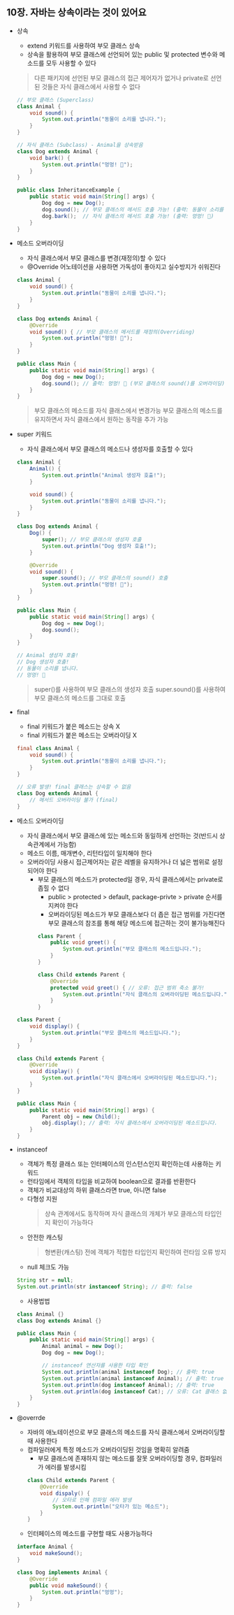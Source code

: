 ## 10장. 자바는 상속이라는 것이 있어요

* 상속
    - extend 키워드를 사용하여 부모 클래스 상속
    - 상속을 활용하여 부모 클래스에 선언되어 있는 public 및 protected 변수와 메소드를 모두 사용할 수 있다
    > 다른 패키지에 선언된 부모 클래스의 접근 제어자가 없거나 private로 선언된 것들은 자식 클래스에서 사용할 수 없다
    ```java
    // 부모 클래스 (Superclass)
    class Animal {
        void sound() {
            System.out.println("동물이 소리를 냅니다.");
        }
    }

    // 자식 클래스 (Subclass) - Animal을 상속받음
    class Dog extends Animal {
        void bark() {
            System.out.println("멍멍! 🐶");
        }
    }

    public class InheritanceExample {
        public static void main(String[] args) {
            Dog dog = new Dog();
            dog.sound(); // 부모 클래스의 메서드 호출 가능! (출력: 동물이 소리를 냅니다.)
            dog.bark();  // 자식 클래스의 메서드 호출 가능! (출력: 멍멍! 🐶)
        }
    }
    ```

* 메소드 오버라이딩
    - 자식 클래스에서 부모 클래스를 변경(재정의)할 수 있다
    - @Override 어노테이션을 사용하면 가독성이 좋아지고 실수방지가 쉬워진다
    ```java
    class Animal {
        void sound() {
            System.out.println("동물이 소리를 냅니다.");
        }
    }

    class Dog extends Animal {
        @Override
        void sound() { // 부모 클래스의 메서드를 재정의(Overriding)
            System.out.println("멍멍! 🐶");
        }
    }

    public class Main {
        public static void main(String[] args) {
            Dog dog = new Dog();
            dog.sound(); // 출력: 멍멍! 🐶 (부모 클래스의 sound()를 오버라이딩)
        }
    }
    ```
    > 부모 클래스의 메소드를 자식 클래스에서 변경가능
    > 부모 클래스의 메소드를 유지하면서 자식 클래스에서 원하는 동작을 추가 가능

* super 키워드
    - 자식 클래스에서 부모 클래스의 메소드나 생성자를 호출할 수 있다
    ```java
    class Animal {
        Animal() {
            System.out.println("Animal 생성자 호출!");
        }

        void sound() {
            System.out.println("동물이 소리를 냅니다.");
        }
    }

    class Dog extends Animal {
        Dog() {
            super(); // 부모 클래스의 생성자 호출
            System.out.println("Dog 생성자 호출!");
        }

        @Override
        void sound() {
            super.sound(); // 부모 클래스의 sound() 호출
            System.out.println("멍멍! 🐶");
        }
    }

    public class Main {
        public static void main(String[] args) {
            Dog dog = new Dog();
            dog.sound();
        }
    }

    // Animal 생성자 호출!
    // Dog 생성자 호출!
    // 동물이 소리를 냅니다.
    // 멍멍! 🐶
    ```
    > super()를 사용하여 부모 클래스의 생성자 호출
    > super.sound()를 사용하여 부모 클래스의 메소드를 그대로 호출

* final
    - final 키워드가 붙은 메소드는 상속 X
    - final 키워드가 붙은 메소드는 오버라이딩 X
    ```java
    final class Animal {
        void sound() {
            System.out.println("동물이 소리를 냅니다.");
        }
    }

    // 오류 발생! final 클래스는 상속할 수 없음
    class Dog extends Animal {
        // 메서드 오버라이딩 불가 (final)
    }
    ```

* 메소드 오버라이딩
    - 자식 클래스에서 부모 클래스에 있는 메소드와 동일하게 선언하는 것(반드시 상속관계에서 가능함)
    - 메소드 이름, 매개변수, 리턴타입이 일치해야 한다
    - 오버라이딩 사용시 접근제어자는 같은 레벨을 유지하거나 더 넓은 범위로 설정되어야 한다
        - 부모 클래스의 메소드가 protected일 경우, 자식 클래스에서는 private로 좁힐 수 없다
            - public > protected > default, package-privte > private 순서를 지켜야 한다
            - 오버라이딩된 메소드가 부모 클래스보다 더 좁은 접근 범위를 가진다면 부모 클래스의 참조를 통해 해당 메소드에 접근하는 것이 불가능해진다
            ```java
            class Parent {
                public void greet() {
                    System.out.println("부모 클래스의 메소드입니다.");
                }
            }

            class Child extends Parent {
                @Override
                protected void greet() { // 오류: 접근 범위 축소 불가!
                    System.out.println("자식 클래스의 오버라이딩된 메소드입니다.");
                }
            }
            ```

    ```java
    class Parent {
        void display() {
            System.out.println("부모 클래스의 메소드입니다.");
        }
    }

    class Child extends Parent {
        @Override
        void display() {
            System.out.println("자식 클래스에서 오버라이딩된 메소드입니다.");
        }
    }

    public class Main {
        public static void main(String[] args) {
            Parent obj = new Child();
            obj.display(); // 출력: 자식 클래스에서 오버라이딩된 메소드입니다.
        }
    }
    ```

* instanceof
    - 객체가 특정 클래스 또는 인터페이스의 인스턴스인지 확인하는데 사용하는 키워드
    - 런타임에서 객체의 타입을 비교하여 boolean으로 결과를 반환한다
    - 객체가 비교대상의 하위 클래스라면 true, 아니면 false
    - 다형성 지원
        > 상속 관계에서도 동작하며 자식 클래스의 개체가 부모 클래스의 타입인지 확인이 가능하다
    - 안전한 캐스팅
        > 형변환(캐스팅) 전에 객체가 적합한 타입인지 확인하여 런타임 오류 방지
    - null 체크도 가능
    ```java
    String str = null;
    System.out.println(str instanceof String); // 출력: false
    ```
    - 사용법법
    ```java
    class Animal {}
    class Dog extends Animal {}

    public class Main {
        public static void main(String[] args) {
            Animal animal = new Dog();
            Dog dog = new Dog();

            // instanceof 연산자를 사용한 타입 확인
            System.out.println(animal instanceof Dog); // 출력: true
            System.out.println(animal instanceof Animal); // 출력: true
            System.out.println(dog instanceof Animal); // 출력: true
            System.out.println(dog instanceof Cat); // 오류: Cat 클래스 없음
        }
    }
    ```

* @overrde
    - 자바의 애노테이션으로 부모 클래스의 메소드를 자식 클래스에서 오버라이딩할 때 사용한다
    - 컴파일러에게 특정 메소드가 오버라이딩된 것임을 명확히 알려줌
        - 부모 클래스에 존재하지 않는 메소드를 잘못 오버라이딩할 경우, 컴파일러가 에러를 발생시킴
        ```java
        class Child extends Parent {
            @Override
            void dispaly() { 
                // 오타로 인해 컴파일 에러 발생
                System.out.println("오타가 있는 메소드");
            }
        }
        ```
    - 인터페이스의 메소드를 구현할 때도 사용가능하다
    ```java
    interface Animal {
        void makeSound();
    }

    class Dog implements Animal {
        @Override
        public void makeSound() {
            System.out.println("멍멍");
        }
    }
    ```